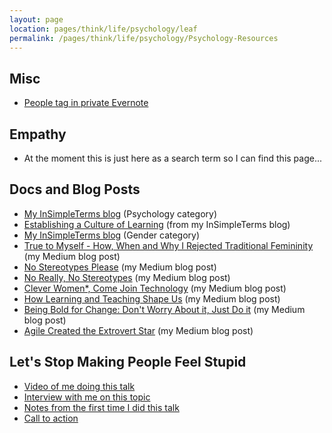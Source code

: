 ```yaml
---
layout: page
location: pages/think/life/psychology/leaf
permalink: /pages/think/life/psychology/Psychology-Resources
---
```


## Misc

- [People tag in private Evernote](https://www.evernote.com/client/web?login=true#?an=true&n=c6728fa7-bf99-40eb-afd5-6be578cdcd45&query=tag%1FPeople%1FtagGuid%3A3274cc21-c643-4b8e-a494-263b358f463e%1Eview%3AVIEW%2FALL_NOTES&)

## Empathy

- At the moment this is just here as a search term so I can find this page...

## Docs and Blog Posts

- [My InSimpleTerms blog](https://insimpleterms.blog/category/psychology) (Psychology category)
- [Establishing a Culture of Learning](https://insimpleterms.blog/how-to-establish-a-culture-of-learning) (from my InSimpleTerms blog)
- [My InSimpleTerms blog](https://insimpleterms.blog/category/gender) (Gender category)
- [True to Myself - How, When and Why I Rejected Traditional Femininity](https://medium.com/a-woman-in-technology/true-to-myself-how-when-and-why-i-rejected-traditional-femininity-2920ed572d60) (my Medium blog post)
- [No Stereotypes Please](https://medium.com/a-woman-in-technology/no-stereotypes-please-43ed2583a8af) (my Medium blog post)
- [No Really, No Stereotypes](https://medium.com/a-woman-in-technology/no-really-no-stereotypes-35b842056ac4) (my Medium blog post)
- [Clever Women*, Come Join Technology](https://medium.com/a-woman-in-technology/clever-women-come-join-me-773cf7fc8dc8) (my Medium blog post)
- [How Learning and Teaching Shape Us](https://medium.com/a-woman-in-technology/how-learning-and-teaching-shape-us-3e6333b8c7ba) (my Medium blog post)
- [Being Bold for Change: Don't Worry About it, Just Do it](https://medium.com/a-woman-in-technology/being-bold-for-change-part-1-dont-worry-about-it-just-do-it-59a76bdcd070) (my Medium blog post)
- [Agile Created the Extrovert Star](https://medium.com/a-woman-in-technology/agile-created-the-extrovert-star-e1e256af5cd9) (my Medium blog post)

## Let's Stop Making People Feel Stupid

- [Video of me doing this talk](https://www.youtube.com/watch?v=DSn47NA0rVg&t=5s)
- [Interview with me on this topic](https://www.solutionsiq.com/resource/agile-amped-podcast/lets-stop-making-people-feel-stupid/)
- [Notes from the first time I did this talk](https://insimpleterms.blog/lets-stop-making-people-feel-stupid-2)
- [Call to action](https://insimpleterms.blog/lets-stop-making-people-feel-stupid)
